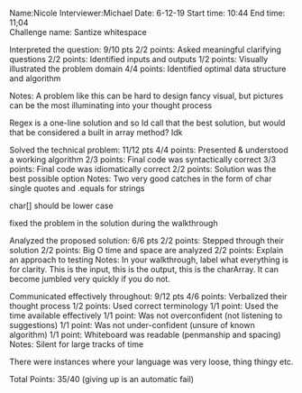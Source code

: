 Name:Nicole Interviewer:Michael Date: 6-12-19 Start time: 10:44 End time: 11;04          
Challenge name: Santize whitespace

Interpreted the question: 9/10 pts
2/2 points: Asked meaningful clarifying questions
2/2 points: Identified inputs and outputs 
1/2 points: Visually illustrated the problem domain
4/4 points: Identified optimal data structure and algorithm 

Notes: 
A problem like this can be hard to design fancy visual, but pictures can be the most illuminating into your thought process

Regex is a one-line solution and so Id call that the best solution, but would that be considered a built in array method? Idk

Solved the technical problem: 11/12 pts
4/4 points: Presented & understood a working algorithm
2/3 points: Final code was syntactically correct 
3/3 points: Final code was idiomatically correct
2/2 points: Solution was the best possible option
Notes: 
Two very good catches in the form of char single quotes and .equals for strings

char[] should be lower case

fixed the problem in the solution during the walkthrough

Analyzed the proposed solution: 6/6 pts
2/2 points: Stepped through their solution
2/2 points: Big O time and space are analyzed
2/2 points: Explain an approach to testing
Notes:
In your walkthrough, label what everything is for clarity. This is the input, this is the output, this is the charArray. It can become jumbled very quickly if you do not. 

Communicated effectively throughout: 9/12 pts
4/6 points: Verbalized their thought process
1/2 points: Used correct terminology
1/1 point: Used the time available effectively
1/1 point: Was not overconfident (not listening to suggestions)
1/1 point: Was not under-confident (unsure of known algorithm)
1/1 point: Whiteboard was readable (penmanship and spacing)
Notes:
Silent for large tracks of time

There were instances where your language was very loose, thing thingy etc. 

Total Points: 35/40 (giving up is an automatic fail)
